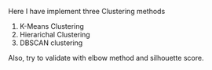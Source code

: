 Here I have implement three Clustering methods
1. K-Means Clustering
2. Hierarichal Clustering
3. DBSCAN clustering

Also, try to validate with elbow method and silhouette score.
